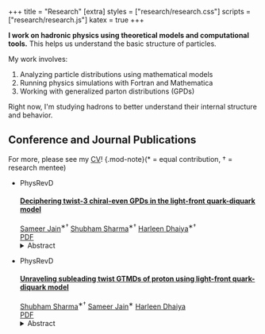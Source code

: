 +++
title = "Research"
[extra]
styles = ["research/research.css"]
scripts = ["research/research.js"]
katex = true
+++

**I work on hadronic physics using theoretical models and computational tools.** This helps us understand the basic structure of particles.

My work involves:

1. Analyzing particle distributions using mathematical models  
2. Running physics simulations with Fortran and Mathematica  
3. Working with generalized parton distributions (GPDs)

Right now, I'm studying <span class="special"><span>h</span><span>a</span><span>d</span><span>r</span><span>o</span><span>n</span><span>s</span></span> to better understand their internal structure and behavior.



## Conference and Journal Publications

For more, please see my [CV](/assets/sameer-cv.pdf)!
{.mod-note}(* = equal contribution, † = research mentee)

<div class="research-content">
  <ul class="publications">
    <li class="publication-entry">
      <div class="venue-container">
        <p class="venue">PhysRevD</p>
      </div>
      <div class="content-container">
        <h4>
          <a href="https://doi.org/10.1103/PhysRevD.110.094030">
            Deciphering twist-3 chiral-even GPDs in the light-front quark-diquark model
          </a>
        </h4>
        <div class="authors-list">
          <span><a href="https://orcid.org/0009-0005-0398-7714">Sameer Jain</a><sup class="mod-note">&#8727;&dagger;</sup></span>
          <span><a href="https://orcid.org/0000-0002-3047-4333">Shubham Sharma</a><sup class="mod-note">&#8727;&dagger;</sup></span>
          <span><a href="https://orcid.org/0000-0002-3288-2250">Harleen Dhaiya</a><sup class="mod-note">&#8727;&dagger;</sup></span>
        </div>
        <div class="links">
          <a href="/assets/twist3.pdf">PDF</a>
        </div>
        <details>
          <summary>Abstract</summary>
          <p>We investigate quantum chromodynamics (QCD) in this study by computing chiral-even generalized parton distributions (GPDs) at twist-3 in the framework of the light-front quark-diquark model, particularly in the zero skewness scenario. We provide a detailed examination of twist-3 chiral-even GPDs, illustrating their behavior through extensive two-dimensional (2-D) and three-dimensional (3-D) visualizations, which demonstrate their dependence on the longitudinal momentum fraction (𝑥) and the momentum transfer (𝑡). Our investigation also reveals the intricate relationships between these GPDs and other distribution functions such as generalized transverse-momentum dependent distributions, transverse momentum-dependent parton distributions, and parton distribution functions (PDFs). Our study also includes the connected form factors at this twist, which are crucial in understanding the internal structure of hadrons. Additionally, we provide impact parameter-dependent PDF plots to offer insights into the spatial distribution of partons.</p>
        </details>
      </div>
    </li>
    <li class="publication-entry">
      <div class="venue-container">
        <p class="venue">PhysRevD</p>
      </div>
      <div class="content-container">
        <h4>
          <a href="https://doi.org/10.1103/PhysRevD.110.074025">
            Unraveling subleading twist GTMDs of proton using light-front quark-diquark model
          </a>
        </h4>
        <div class="authors-list">
          <span><a href="https://orcid.org/0000-0005-4333">Shubham Sharma</a><sup class="mod-note">&#8727;&dagger;</sup></span>
          <span><a href="https://orcid.org/0009-0005-0398-7714">Sameer Jain</a><sup class="mod-note">&#8727;</sup></span>
          <span><a href="https://orcid.org/0000-0002-3288-2250">Harleen Dhaiya</a></span>
        </div>
        <div class="links">
          <a href="/assets/gtmd.pdf">PDF</a>
        </div>
        <details>
          <summary>Abstract</summary>
          <p>This study investigates the subleading twist generalized transverse momentum dependent distributions (GTMDs) of a proton within the light-front quark-diquark model framework. We solve the parametrization equations for the Dirac matrix structure, yielding explicit GTMD expressions for both scalar and vector diquark configurations, leading to expressions for active 𝑢 and 𝑑 quarks. This analysis addresses the multidimensional nature of GTMDs by exploring their dependencies on one or two variables while keeping others fixed. Additionally, we extract transverse momentum dependent form factors from GTMDs by integrating over the longitudinal momentum fraction 𝑥. The study uses three-dimensional plots to illustrate the variation of transverse momentum dependent form factors with the quark’s transverse momentum <span>&#120466;</span> and the transverse momentum transfer to the proton <span>&#120466;</span>.</p>
        </details>
      </div>
    </li>
  </ul>
</div>

